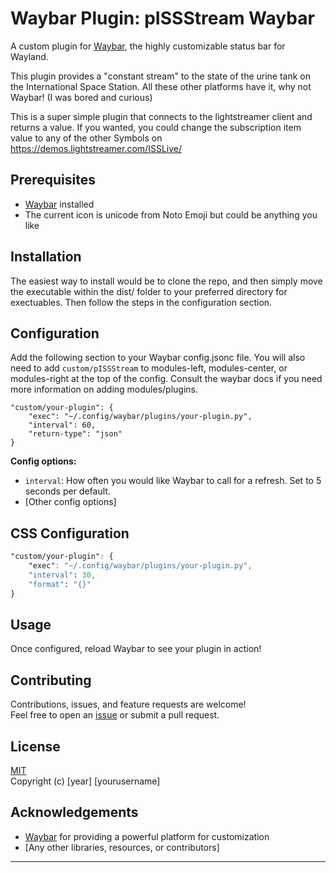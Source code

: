 # Waybar Plugin: pISSStream Waybar

A custom plugin for [Waybar](https://github.com/AlexanderThaller/waybar), the highly customizable status bar for Wayland. 

This plugin provides a "constant stream" to the state of the urine tank on the International Space Station. All these other platforms have it, why not Waybar! (I was bored and curious) 

This is a super simple plugin that connects to the lightstreamer client and returns a value. If you wanted, you could change the subscription item value to any of the other Symbols on https://demos.lightstreamer.com/ISSLive/

## Prerequisites

- [Waybar](https://github.com/AlexanderThaller/waybar) installed
- The current icon is unicode from Noto Emoji but could be anything you like

## Installation

The easiest way to install would be to clone the repo, and then simply move the executable within the dist/ folder to your preferred directory for exectuables. Then follow the steps in the configuration section.

## Configuration

Add the following section to your Waybar config.jsonc file. You will also need to add `custom/pISSStream` to modules-left, modules-center, or modules-right at the top of the config. Consult the waybar docs if you need more information on adding modules/plugins.

```jsonc
"custom/your-plugin": {
    "exec": "~/.config/waybar/plugins/your-plugin.py",
    "interval": 60,
    "return-type": "json"
}
```

**Config options:**
- `interval`: How often you would like Waybar to call for a refresh. Set to 5 seconds per default. 
- [Other config options]

## CSS Configuration

```css
"custom/your-plugin": {
    "exec": "~/.config/waybar/plugins/your-plugin.py",
    "interval": 30,
    "format": "{}"
}
```

## Usage

Once configured, reload Waybar to see your plugin in action!

## Contributing

Contributions, issues, and feature requests are welcome!  
Feel free to open an [issue](https://github.com/yourusername/your-plugin/issues) or submit a pull request.

## License

[MIT](LICENSE)  
Copyright (c) [year] [yourusername]

## Acknowledgements

- [Waybar](https://github.com/AlexanderThaller/waybar) for providing a powerful platform for customization
- [Any other libraries, resources, or contributors]

---

